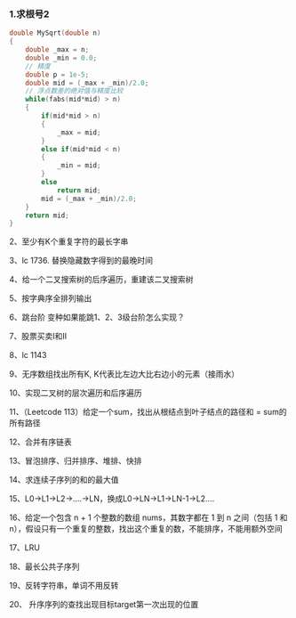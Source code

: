 ### 1.求根号2

```c++
double MySqrt(double n)
{
    double _max = n;
    double _min = 0.0;
    // 精度
    double p = 1e-5;
    double mid = (_max + _min)/2.0;
    // 浮点数差的绝对值与精度比较
    while(fabs(mid*mid) > n)
    {
    	if(mid*mid > n)
        {
            _max = mid;
        }
        else if(mid*mid < n)
        {
            _min = mid;
        }
        else
        	return mid;
        mid = (_max + _min)/2.0;
	}
    return mid;
}
```



2、至少有K个重复字符的最长字串



3、lc 1736. 替换隐藏数字得到的最晚时间



4、给一个二叉搜索树的后序遍历，重建该二叉搜索树



5、按字典序全排列输出



6、跳台阶 变种如果能跳1、2、3级台阶怎么实现？



7、股票买卖I和II



8、lc 1143 



9、无序数组找出所有K, K代表比左边大比右边小的元素（接雨水）



10、实现二叉树的层次遍历和后序遍历



11、（Leetcode 113）给定一个sum，找出从根结点到叶子结点的路径和 = sum的所有路径



12、合并有序链表



13、冒泡排序、归并排序、堆排、快排



14、求连续子序列的和的最大值



15、L0->L1->L2->....->LN，换成L0->LN->L1->LN-1->L2....  



16、给定一个包含 n + 1 个整数的数组 nums，其数字都在 1 到 n 之间（包括 1 和 n），假设只有一个重复的整数，找出这个重复的数，不能排序，不能用额外空间



17、LRU



18、最长公共子序列



19、反转字符串，单词不用反转



20、 升序序列的查找出现目标target第一次出现的位置

